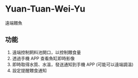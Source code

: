 # Yuan-Tuan-Wei-Yu
遠端餵魚

## 功能
1. 遠端控制飼料池開口，以控制餵食量
2. 透過手機 APP 查看魚缸即時影像
3. 即時取得水質、水溫，發送通知到手機 APP (可能可以遠端調溫)
4. 設定提醒餵食通知
